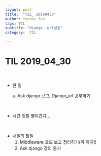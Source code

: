 ```yaml
---
layout: post
title:  "TIL_ 20190430"
author: fennec-fox
tags: TIL
subtitle: "django_ url설정"
category:  TIL

---
```




# TIL 2019_04_30

<br>

- 한 일
  
  a. Ask django 보고, Django_url 공부하기

<br>

- 시간 정말 빨리간다... 

<br>

- 내일의 할일
  1. Middleware 코드 보고 정리하기(꼭 하자!)
  2. Ask django 강의 듣기

